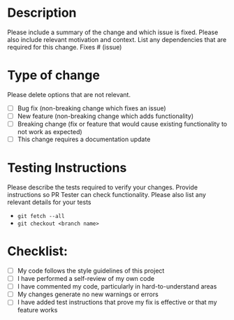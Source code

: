 # Description
Please include a summary of the change and which issue is fixed. Please also include relevant motivation and context. List any dependencies that are required for this change.
Fixes # (issue)

# Type of change
Please delete options that are not relevant.
- [ ] Bug fix (non-breaking change which fixes an issue)
- [ ] New feature (non-breaking change which adds functionality)
- [ ] Breaking change (fix or feature that would cause existing functionality to not work as expected)
- [ ] This change requires a documentation update

# Testing Instructions
Please describe the tests required to verify your changes. Provide instructions so PR Tester can check functionality. Please also list any relevant details for your tests
- `git fetch --all`
- `git checkout <branch name>`

# Checklist:
- [ ] My code follows the style guidelines of this project
- [ ] I have performed a self-review of my own code
- [ ] I have commented my code, particularly in hard-to-understand areas
- [ ] My changes generate no new warnings or errors
- [ ] I have added test instructions that prove my fix is effective or that my feature works
